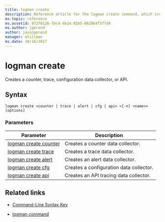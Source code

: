 ```yaml
---
title: logman create
description: Reference article for the logman create command, which creates a counter, trace, configuration data collector, or API.
ms.topic: reference
ms.assetid: 972f0126-7bc4-4b14-9265-062864f3ffd4
ms.author: jgerend
author: jasongerend
manager: mtillman
ms.date: 10/16/2017
---
```


# logman create



Creates a counter, trace, configuration data collector, or API.

## Syntax

```
logman create <counter | trace | alert | cfg | api> <[-n] <name>> [options]
```

### Parameters

| Parameter | Description |
| --------- | ----------- |
| [logman create counter](logman-create-counter.md) | Creates a counter data collector. |
| [logman create trace](logman-create-trace.md) | Creates a trace data collector. |
| [logman create alert](logman-create-alert.md) | Creates an alert data collector. |
| [logman create cfg](logman-create-cfg.md) | Creates a configuration data collector. |
| [logman create api](logman-create-api.md) | Creates an API tracing data collector. |

## Related links

- [Command-Line Syntax Key](command-line-syntax-key.md)

- [logman command](logman.md)
